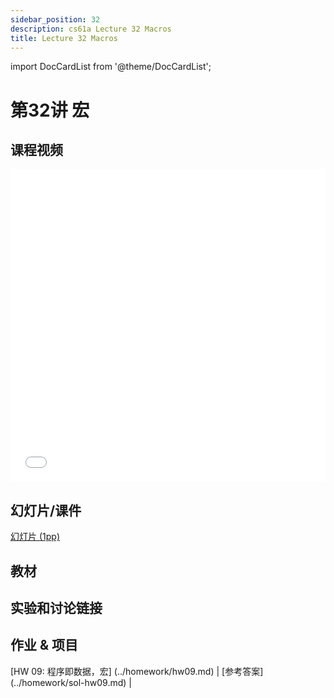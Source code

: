 ```yaml
---
sidebar_position: 32
description: cs61a Lecture 32 Macros
title: Lecture 32 Macros
---
```


import DocCardList from '@theme/DocCardList';

# 第32讲 宏
## 课程视频

<iframe src="//player.bilibili.com/player.html?aid=277746636&bvid=BV17c411f78k&cid=1311465503&p=1&high_quality=1&danmaku=0" scrolling="no" border="0" frameborder="no" framespacing="0" allowfullscreen="true" allowfullscreen="allowfullscreen" width="100%" height="500" scrolling="no" frameborder="0" sandbox="allow-top-navigation allow-same-origin allow-forms allow-scripts"> </iframe>

## 幻灯片/课件
[幻灯片 (1pp)](/resource/cs61a/32-Macros_1pp.pdf)
## 教材


## 实验和讨论链接


## 作业 & 项目
[HW 09: 程序即数据，宏] (../homework/hw09.md) | [参考答案] (../homework/sol-hw09.md) | 


<DocCardList />

